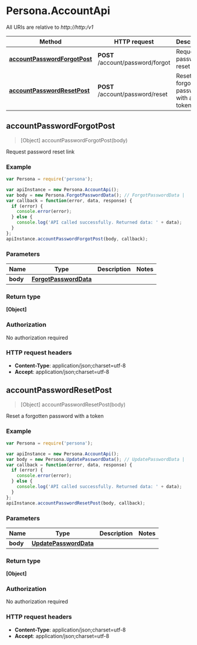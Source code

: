 # Persona.AccountApi

All URIs are relative to *http://http:/v1*

Method | HTTP request | Description
------------- | ------------- | -------------
[**accountPasswordForgotPost**](AccountApi.md#accountPasswordForgotPost) | **POST** /account/password/forgot | Request password reset link
[**accountPasswordResetPost**](AccountApi.md#accountPasswordResetPost) | **POST** /account/password/reset | Reset a forgotten password with a token



## accountPasswordForgotPost

> [Object] accountPasswordForgotPost(body)

Request password reset link

### Example

```javascript
var Persona = require('persona');

var apiInstance = new Persona.AccountApi();
var body = new Persona.ForgotPasswordData(); // ForgotPasswordData | 
var callback = function(error, data, response) {
  if (error) {
    console.error(error);
  } else {
    console.log('API called successfully. Returned data: ' + data);
  }
};
apiInstance.accountPasswordForgotPost(body, callback);
```

### Parameters



Name | Type | Description  | Notes
------------- | ------------- | ------------- | -------------
 **body** | [**ForgotPasswordData**](ForgotPasswordData.md)|  | 

### Return type

**[Object]**

### Authorization

No authorization required

### HTTP request headers

- **Content-Type**: application/json;charset=utf-8
- **Accept**: application/json;charset=utf-8


## accountPasswordResetPost

> [Object] accountPasswordResetPost(body)

Reset a forgotten password with a token

### Example

```javascript
var Persona = require('persona');

var apiInstance = new Persona.AccountApi();
var body = new Persona.UpdatePasswordData(); // UpdatePasswordData | 
var callback = function(error, data, response) {
  if (error) {
    console.error(error);
  } else {
    console.log('API called successfully. Returned data: ' + data);
  }
};
apiInstance.accountPasswordResetPost(body, callback);
```

### Parameters



Name | Type | Description  | Notes
------------- | ------------- | ------------- | -------------
 **body** | [**UpdatePasswordData**](UpdatePasswordData.md)|  | 

### Return type

**[Object]**

### Authorization

No authorization required

### HTTP request headers

- **Content-Type**: application/json;charset=utf-8
- **Accept**: application/json;charset=utf-8

